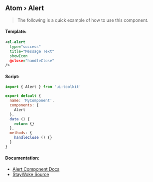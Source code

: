 Atom › Alert
---

> The following is a quick example of how to use this component.


#### Template:

```xml
<el-alert
  type="success"
  title="Message Text"
  showIcon
  @close="handleClose"
/>
```


#### Script:
```js
import { Alert } from 'ui-toolkit'

export default {
  name: 'MyComponent',
  components: {
    Alert
  },
  data () {
    return {}
  },
  methods: {
    handleClose () {}
  }
}
```


#### Documentation:

* [Alert Component Docs](https://element.eleme.io/#/en-US/component/alert)
* [StayWoke Source](https://github.com/staywoke/ui-toolkit/tree/master/src/components/atoms/alert)
